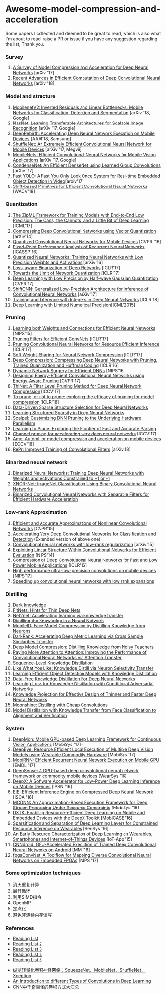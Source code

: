 # Awesome-model-compression-and-acceleration

Some papers I collected and deemed to be great to read, which is also what I'm about to read, raise a PR or issue if you have any suggestion regarding the list, Thank you.


### Survey

1. [A Survey of Model Compression and Acceleration for Deep Neural Networks](https://arxiv.org/abs/1710.09282) [arXiv '17]
2. [Recent Advances in Efficient Computation of Deep Convolutional Neural Networks](https://arxiv.org/abs/1802.00939) [arXiv '18]

### Model and structure

1. [MobilenetV2: Inverted Residuals and Linear Bottlenecks: Mobile Networks for
Classification, Detection and Segmentation](https://arxiv.org/pdf/1801.04381.pdf) [arXiv '18, Google]
1. [NasNet: Learning Transferable Architectures for Scalable Image Recognition](https://arxiv.org/pdf/1707.07012.pdf) [arXiv '17, Google]
1. [DeepRebirth: Accelerating Deep Neural Network Execution on Mobile Devices](https://arxiv.org/abs/1708.04728) [AAAI'18, Samsung]
1. [ShuffleNet: An Extremely Efficient Convolutional Neural Network for Mobile Devices](https://arxiv.org/abs/1707.01083) [arXiv '17, Megvii]
1. [MobileNets: Efficient Convolutional Neural Networks for Mobile Vision Applications](https://arxiv.org/abs/1704.04861) [arXiv '17, Google]
1. [CondenseNet: An Efficient DenseNet using Learned Group Convolutions](https://arxiv.org/abs/1711.09224) [arXiv '17]
1. [Fast YOLO: A Fast You Only Look Once System for Real-time Embedded Object Detection in Video](https://arxiv.org/abs/1709.05943)[arxiv'17]
1. [Shift-based Primitives for Efficient Convolutional Neural Networks](https://arxiv.org/pdf/1809.08458) [WACV'18]


### Quantization

1. [The ZipML Framework for Training Models with End-to-End Low Precision: The Cans, the Cannots, and a Little Bit of Deep Learning](https://arxiv.org/abs/1611.05402) [ICML'17]
1. [Compressing Deep Convolutional Networks using Vector Quantization](https://arxiv.org/abs/1412.6115) [arXiv'14]
1. [Quantized Convolutional Neural Networks for Mobile Devices](https://arxiv.org/abs/1512.06473) [CVPR '16]
1. [Fixed-Point Performance Analysis of Recurrent Neural Networks](https://arxiv.org/abs/1512.01322) [ICASSP'16]
1. [Quantized Neural Networks: Training Neural Networks with Low Precision Weights and Activations](https://arxiv.org/abs/1609.07061) [arXiv'16]
1. [Loss-aware Binarization of Deep Networks](https://arxiv.org/abs/1611.01600) [ICLR'17]
1. [Towards the Limit of Network Quantization](https://arxiv.org/abs/1612.01543) [ICLR'17]
1. [Deep Learning with Low Precision by Half-wave Gaussian Quantization](https://arxiv.org/abs/1702.00953) [CVPR'17]
1. [ShiftCNN: Generalized Low-Precision Architecture for Inference of Convolutional Neural Networks](https://arxiv.org/abs/1706.02393) [arXiv'17]
1. [Training and Inference with Integers in Deep Neural Networks](https://openreview.net/forum?id=HJGXzmspb) [ICLR'18]
1. [Deep Learning with Limited Numerical Precision](https://arxiv.org/abs/1502.02551)[ICML'2015]


### Pruning

1. [Learning both Weights and Connections for Efficient Neural Networks](https://arxiv.org/abs/1506.02626) [NIPS'15]
2. [Pruning Filters for Efficient ConvNets](https://arxiv.org/abs/1608.08710) [ICLR'17]
3. [Pruning Convolutional Neural Networks for Resource Efficient Inference](https://arxiv.org/abs/1611.06440) [ICLR'17]
4. [Soft Weight-Sharing for Neural Network Compression](https://arxiv.org/abs/1702.04008) [ICLR'17]
5. [Deep Compression: Compressing Deep Neural Networks with Pruning, Trained Quantization and Huffman Coding](https://arxiv.org/abs/1510.00149) [ICLR'16]
6. [Dynamic Network Surgery for Efficient DNNs](https://arxiv.org/abs/1608.04493) [NIPS'16]
7. [Designing Energy-Efficient Convolutional Neural Networks using Energy-Aware Pruning](https://arxiv.org/abs/1611.05128) [CVPR'17]
8. [ThiNet: A Filter Level Pruning Method for Deep Neural Network Compression](https://arxiv.org/abs/1707.06342) [ICCV'17]
9. [To prune, or not to prune: exploring the efficacy of pruning for model compression](https://arxiv.org/abs/1710.01878) [ICLR'18]
1. [Data-Driven Sparse Structure Selection for Deep Neural Networks](https://arxiv.org/pdf/1707.01213.pdf)
2. [Learning Structured Sparsity in Deep Neural Networks](https://arxiv.org/pdf/1608.03665.pdf)
3. [Scalpel: Customizing DNN Pruning to the Underlying Hardware Parallelism](http://www-personal.umich.edu/~jiecaoyu/papers/jiecaoyu-isca17.pdf)
4. [Learning to Prune: Exploring the Frontier of Fast and Accurate Parsing](http://www.cs.jhu.edu/~jason/papers/vieira+eisner.tacl17.pdf)
5. [Channel pruning for accelerating very deep neural networks](http://openaccess.thecvf.com/content_ICCV_2017/papers/He_Channel_Pruning_for_ICCV_2017_paper.pdf) [ICCV'17]
6. [Amc: Automl for model compression and acceleration on mobile devices](http://openaccess.thecvf.com/content_ECCV_2018/papers/Yihui_He_AMC_Automated_Model_ECCV_2018_paper.pdf) [ECCV'18]
7. [RePr: Improved Training of Convolutional Filters](https://arxiv.org/pdf/1811.07275.pdf) [arXiv'18]

### Binarized neural network

1. [Binarized Neural Networks: Training Deep Neural Networks with Weights and Activations Constrained to +1 or -1](https://arxiv.org/pdf/1602.02830.pdf)
2. [XNOR-Net: ImageNet Classification Using Binary Convolutional Neural Networks](https://arxiv.org/pdf/1603.05279.pdf)
3. [Binarized Convolutional Neural Networks with Separable Filters for Efficient Hardware Acceleration](https://arxiv.org/pdf/1707.04693.pdf)

### Low-rank Approximation

1. [Efficient and Accurate Approximations of Nonlinear Convolutional Networks](https://arxiv.org/abs/1411.4229) [CVPR'15]
2. [Accelerating Very Deep Convolutional Networks for Classification and Detection](https://arxiv.org/abs/1505.06798) (Extended version of above one)
3. [Convolutional neural networks with low-rank regularization](https://arxiv.org/abs/1511.06067) [arXiv'15]
4. [Exploiting Linear Structure Within Convolutional Networks for Efficient Evaluation](https://arxiv.org/abs/1404.0736) [NIPS'14]
5. [Compression of Deep Convolutional Neural Networks for Fast and Low Power Mobile Applications](https://arxiv.org/abs/1511.06530) [ICLR'16]
6. [High performance ultra-low-precision convolutions on mobile devices](https://arxiv.org/abs/1712.02427) [NIPS'17]
7. [Speeding up convolutional neural networks with low rank expansions](http://www.robots.ox.ac.uk/~vgg/publications/2014/Jaderberg14b/jaderberg14b.pdf)

### Distilling

1. [Dark knowledge](http://www.ttic.edu/dl/dark14.pdf)
2. [FitNets: Hints for Thin Deep Nets](https://arxiv.org/pdf/1412.6550.pdf)
3. [Net2net: Accelerating learning via knowledge transfer]()
4. [Distilling the Knowledge in a Neural Network](https://arxiv.org/abs/1503.02531)
5. [MobileID: Face Model Compression by Distilling Knowledge from Neurons](https://www.aaai.org/ocs/index.php/AAAI/AAAI16/paper/view/11977)
6. [DarkRank: Accelerating Deep Metric Learning via Cross Sample Similarities Transfer](https://arxiv.org/pdf/1707.01220.pdf)
7. [Deep Model Compression: Distilling Knowledge from Noisy Teachers](https://arxiv.org/pdf/1610.09650.pdf)
8. [Paying More Attention to Attention: Improving the Performance of Convolutional Neural Networks via Attention Transfer](https://arxiv.org/pdf/1612.03928.pdf)
9. [Sequence-Level Knowledge Distillation](https://arxiv.org/pdf/1606.07947.pdf)
1. [Like What You Like: Knowledge Distill via Neuron Selectivity Transfer](https://arxiv.org/pdf/1707.01219.pdf)
2. [Learning Efficient Object Detection Models with Knowledge Distillation](http://papers.nips.cc/paper/6676-learning-efficient-object-detection-models-with-knowledge-distillation.pdf)
3. [Data-Free Knowledge Distillation For Deep Neural Networks](https://arxiv.org/pdf/1710.07535.pdf)
4. [Learning Loss for Knowledge Distillation with Conditional Adversarial Networks](https://arxiv.org/pdf/1709.00513.pdf)
5. [Knowledge Projection for Effective Design of Thinner and Faster Deep Neural Networks](https://arxiv.org/pdf/1710.09505.pdf)
6. [Moonshine: Distilling with Cheap Convolutions](https://arxiv.org/pdf/1711.02613.pdf)
7. [Model Distillation with Knowledge Transfer from Face Classification to Alignment and Verification](https://arxiv.org/pdf/1709.02929.pdf)

### System

1. [DeepMon: Mobile GPU-based Deep Learning Framework for Continuous Vision Applications](https://www.sigmobile.org/mobisys/2017/accepted.php) [MobiSys '17]=
2. [DeepEye: Resource Efficient Local Execution of Multiple Deep Vision Models using Wearable Commodity Hardware](http://fahim-kawsar.net/papers/Mathur.MobiSys2017-Camera.pdf) [MobiSys '17]
3. [MobiRNN: Efficient Recurrent Neural Network Execution on Mobile GPU](https://arxiv.org/abs/1706.00878) [EMDL '17]
4. [DeepSense: A GPU-based deep convolutional neural network framework on commodity mobile devices](http://ink.library.smu.edu.sg/cgi/viewcontent.cgi?article=4278&context=sis_research) [WearSys '16]
5. [DeepX: A Software Accelerator for Low-Power Deep Learning Inference on Mobile Devices](http://niclane.org/pubs/deepx_ipsn.pdf) [IPSN '16]
6. [EIE: Efficient Inference Engine on Compressed Deep Neural Network](https://arxiv.org/abs/1602.01528) [ISCA '16]
7. [MCDNN: An Approximation-Based Execution Framework for Deep Stream Processing Under Resource Constraints](http://haneul.github.io/papers/mcdnn.pdf) [MobiSys '16]
8. [DXTK: Enabling Resource-efficient Deep Learning on Mobile and Embedded Devices with the DeepX Toolkit](http://niclane.org/pubs/dxtk_mobicase.pdf) [MobiCASE '16]
9. [Sparsification and Separation of Deep Learning Layers for Constrained Resource Inference on Wearables](http://niclane.org/pubs/sparsesep_sensys.pdf) [SenSys ’16]
1. [An Early Resource Characterization of Deep Learning on Wearables, Smartphones and Internet-of-Things Devices](http://niclane.org/pubs/iotapp15_early.pdf) [IoT-App ’15]
2. [CNNdroid: GPU-Accelerated Execution of Trained Deep Convolutional Neural Networks on Android](https://arxiv.org/abs/1511.07376) [MM '16]
3. [fpgaConvNet: A Toolflow for Mapping Diverse Convolutional Neural Networks on Embedded FPGAs](https://arxiv.org/abs/1711.08740) [NIPS '17]


### Some optimization techniques

1. 消灭重复计算
2. 展开循环
3. 利用SIMD指令
4. OpenMP
5. 定点化
6. 避免非连续内存读写

### References


- [Reading List](http://slazebni.cs.illinois.edu/spring17/reading_lists.html)
- [Reading List 2](https://github.com/jiecaoyu/reading_list)
- [Reading List 3](http://slazebni.cs.illinois.edu/spring17/cs598_topics.pdf)
- [Reading List 4](https://github.com/csarron/emdl)
- [Reading List 5](https://github.com/sun254/awesome-model-compression-and-acceleration)
* [纵览轻量化卷积神经网络：SqueezeNet、MobileNet、ShuffleNet、Xception](https://www.jiqizhixin.com/articles/2018-01-08-6)  
* [An Introduction to different Types of Convolutions in Deep Learning](https://towardsdatascience.com/types-of-convolutions-in-deep-learning-717013397f4d)  
* [CNN中千奇百怪的卷积方式大汇总](https://zhuanlan.zhihu.com/p/29367273)



